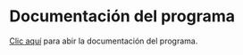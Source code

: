 # Documentación del programa

[Clic aquí](https://github.com/adrianpisabarrogarcia/Biblioteca-Acceso-Datos/blob/main/Documentaci%C3%B3n%20Biblioteca.pdf) para abir la documentación del programa.